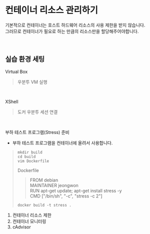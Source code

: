 # 컨테이너 리소스 관리하기
기본적으로 컨테이너는 호스트 하드웨어 리소스의 사용 제한을 받지 않습니다.   
그러므로 컨테이너가 필요로 하는 만큼의 리소스만을 할당해주어야합니다.
<br />
<br />
<br />

## 실습 환경 세팅

 Virtual Box
> 우분투 VM 실행
<br />
 
 XShell   
> 도커 우분투 세션 연결
<br />

부하 테스트 프로그램(Stress) 준비
- 부하 테스트 프로그램을 컨테이너에 올려서 사용합니다.
> ```
> mkdir build
> cd build
> vim Dockerfile
> ```
> Dockerfile   
> > FROM debian   
> > MAINTAINER jeongwon   
> > RUN apt-get update; apt-get install stress -y   
> > CMD ["/bin/sh", "-c", "stress -c 2"]
> ```
> docker build -t stress .
> ```

1. 컨테이너 리소스 제한
2. 컨테이너 모니터링
3. cAdvisor
